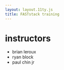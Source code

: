 ```yaml
---
layout: layout.11ty.js
title: FASTstack training
---
```


# instructors

- brian leroux
- ryan block
- paul chin jr
